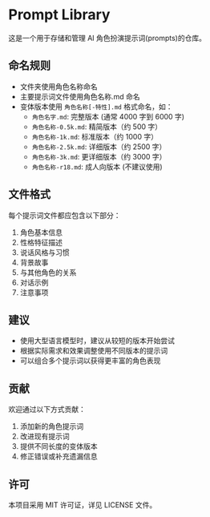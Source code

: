 # Prompt Library

这是一个用于存储和管理 AI 角色扮演提示词(prompts)的仓库。

## 命名规则

- 文件夹使用角色名称命名
- 主要提示词文件使用角色名称.md 命名
- 变体版本使用 `角色名称[-特性].md` 格式命名，如：
  - `角色名字.md`: 完整版本 (通常 4000 字到 6000 字)
  - `角色名称-0.5k.md`: 精简版本（约 500 字）
  - `角色名称-1k.md`: 标准版本（约 1000 字）
  - `角色名称-2.5k.md`: 详细版本（约 2500 字）
  - `角色名称-3k.md`: 更详细版本（约 3000 字）
  - `角色名称-r18.md`: 成人向版本 (不建议使用)

## 文件格式

每个提示词文件都应包含以下部分：

1. 角色基本信息
2. 性格特征描述
3. 说话风格与习惯
4. 背景故事
5. 与其他角色的关系
6. 对话示例
7. 注意事项

## 建议

- 使用大型语言模型时，建议从较短的版本开始尝试
- 根据实际需求和效果调整使用不同版本的提示词
- 可以组合多个提示词以获得更丰富的角色表现

## 贡献

欢迎通过以下方式贡献：

1. 添加新的角色提示词
2. 改进现有提示词
3. 提供不同长度的变体版本
4. 修正错误或补充遗漏信息

## 许可

本项目采用 MIT 许可证，详见 LICENSE 文件。
